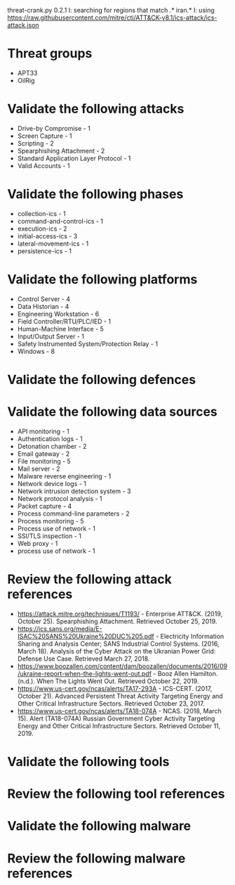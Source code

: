 threat-crank.py 0.2.1
I: searching for regions that match .* iran.*
I: using https://raw.githubusercontent.com/mitre/cti/ATT&CK-v8.1/ics-attack/ics-attack.json
# Threat groups

* APT33
* OilRig

# Validate the following attacks

* Drive-by Compromise - 1
* Screen Capture - 1
* Scripting - 2
* Spearphishing Attachment - 2
* Standard Application Layer Protocol - 1
* Valid Accounts - 1

# Validate the following phases

* collection-ics - 1
* command-and-control-ics - 1
* execution-ics - 2
* initial-access-ics - 3
* lateral-movement-ics - 1
* persistence-ics - 1

# Validate the following platforms

* Control Server - 4
* Data Historian - 4
* Engineering Workstation - 6
* Field Controller/RTU/PLC/IED - 1
* Human-Machine Interface - 5
* Input/Output Server - 1
* Safety Instrumented System/Protection Relay - 1
* Windows - 8

# Validate the following defences


# Validate the following data sources

* API monitoring - 1
* Authentication logs - 1
* Detonation chamber - 2
* Email gateway - 2
* File monitoring - 5
* Mail server - 2
* Malware reverse engineering - 1
* Network device logs - 1
* Network intrusion detection system - 3
* Network protocol analysis - 1
* Packet capture - 4
* Process command-line parameters - 2
* Process monitoring - 5
* Process use of network - 1
* SSl/TLS inspection - 1
* Web proxy - 1
* process use of network - 1

# Review the following attack references

* https://attack.mitre.org/techniques/T1193/ - Enterprise ATT&CK. (2019, October 25). Spearphishing Attachment. Retrieved October 25, 2019.
* https://ics.sans.org/media/E-ISAC%20SANS%20Ukraine%20DUC%205.pdf - Electricity Information Sharing and Analysis Center; SANS Industrial Control Systems. (2016, March 18). Analysis of the Cyber Attack on the Ukranian Power Grid: Defense Use Case. Retrieved March 27, 2018.
* https://www.boozallen.com/content/dam/boozallen/documents/2016/09/ukraine-report-when-the-lights-went-out.pdf - Booz Allen Hamilton. (n.d.). When The Lights Went Out. Retrieved October 22, 2019.
* https://www.us-cert.gov/ncas/alerts/TA17-293A - ICS-CERT. (2017, October 21). Advanced Persistent Threat Activity Targeting Energy and Other Critical Infrastructure Sectors. Retrieved October 23, 2017.
* https://www.us-cert.gov/ncas/alerts/TA18-074A - NCAS. (2018, March 15). Alert (TA18-074A) Russian Government Cyber Activity Targeting Energy and Other Critical Infrastructure Sectors. Retrieved October 11, 2019.

# Validate the following tools


# Review the following tool references


# Validate the following malware


# Review the following malware references


